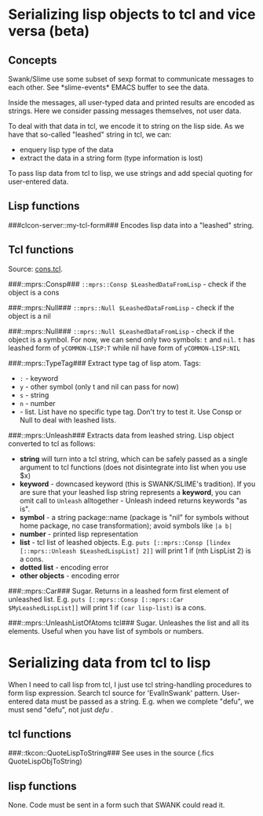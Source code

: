 # Serializing lisp objects to tcl and vice versa (beta) #

## Concepts 

Swank/Slime use some subset of sexp format to communicate messages to each other. See \*slime-events\* EMACS buffer to see the data. 

Inside the messages, all user-typed data and printed results are encoded as strings. Here we consider passing messages themselves, not user data. 

To deal with that data in tcl, we encode it to string on the lisp side. As we have that so-called "leashed" string in tcl, we can: 

- enquery lisp type of the data
- extract the data in a string form (type information is lost)

To pass lisp data from tcl to lisp, we use strings and add special quoting for user-entered data.

## Lisp functions ##

###clcon-server::my-tcl-form###
Encodes lisp data into a "leashed" string. 

## Tcl functions ##
Source: [cons.tcl](../cons.tcl). 

###::mprs::Consp###
`::mprs::Consp $LeashedDataFromLisp` - check if the object is a cons

###::mprs::Null###
`::mprs::Null $LeashedDataFromLisp` - check if the object is a nil

###::mprs::Null###
`::mprs::Null $LeashedDataFromLisp` - check if the object is a symbol.
For now, we can send only two symbols: `t` and `nil`. `t` has leashed form of
`yCOMMON-LISP:T` while nil have form of `yCOMMON-LISP:NIL`

###::mprs::TypeTag###
Extract type tag of lisp atom. 
Tags:

- `:` - keyword
- `y` - other symbol (only t and nil can pass for now)
- `s` - string
- `n` - number
- <no specific tag> - list. List have no specific type tag. Don't try to test it. Use Consp or Null to deal with leashed lists.

###::mprs::Unleash###
Extracts data from leashed string. Lisp object converted to tcl as follows:

- **string** will turn into a tcl string, which can be safely passed as a single argument to tcl functions (does not disintegrate into list when you use $x)
- **keyword** - downcased keyword (this is SWANK/SLIME's tradition). If you are sure that your leashed lisp string represents a **keyword**, you can omit call to `Unleash` alltogether - Unleash indeed returns keywords "as is".
- **symbol** - a string package::name (package is "nil" for symbols without home package, no case transformation); avoid symbols like `|a b|`
- **number** - printed lisp representation
- **list** - tcl list of leashed objects. E.g. `puts [::mprs::Consp [lindex [::mprs::Unleash $LeashedLispList] 2]]` will print 1 if (nth LispList 2) is a cons. 
- **dotted list** - encoding error
- **other objects** - encoding error 

###::mprs::Car###
Sugar. Returns in a leashed form first element of unleashed list. E.g. `puts [::mprs::Consp [::mprs::Car $MyLeashedLispList]]` will print 1 if `(car lisp-list)` is a cons. 

###::mprs::UnleashListOfAtoms tcl###
Sugar. Unleashes the list and all its elements. Useful when you have list of symbols or numbers.


# Serializing data from tcl to lisp #
When I need to call lisp from tcl, I just use tcl string-handling procedures to form lisp expression. Search tcl source for 'EvalInSwank' pattern. User-entered data must be passed as a string. E.g. when we complete "defu", we must send "defu", not just *defu* . 

## tcl functions ##
###::tkcon::QuoteLispToString###
See uses in the source (.fics QuoteLispObjToString)

## lisp functions ##
None. Code must be sent in a form such that SWANK could read it.


